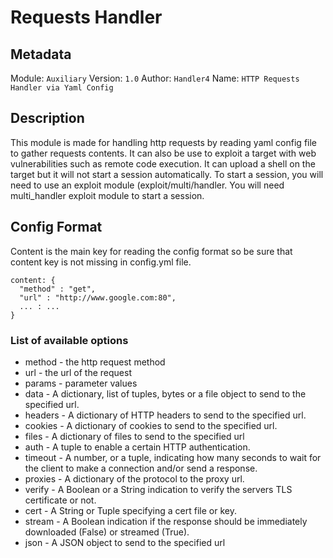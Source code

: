 # Requests Handler

## Metadata
Module: `Auxiliary`
Version: `1.0`
Author: `Handler4`
Name: `HTTP Requests Handler via Yaml Config`

## Description
This module is made for handling http requests by reading yaml config file to gather requests contents. It can also be use to exploit a target with web vulnerabilities such as remote code execution. It can upload a shell on the target but it will not start a session automatically. To start a session, you will need to use an exploit module (exploit/multi/handler. You will need multi_handler exploit module to start a session.

## Config Format
Content is the main key for reading the config format so be sure that content key is not missing in config.yml file.
```
content: {
  "method" : "get",
  "url" : "http://www.google.com:80",
  ... : ...
}
```
### List of available options
- method - the http request method
- url - the url of the request
- params - parameter values
- data - A dictionary, list of tuples, bytes or a file object to send to the specified url.
- headers - A dictionary of HTTP headers to send to the specified url.
- cookies - A dictionary of cookies to send to the specified url.
- files - A dictionary of files to send to the specified url
- auth - A tuple to enable a certain HTTP authentication.
- timeout - A number, or a tuple, indicating how many seconds to wait for the client to make a connection and/or send a response.
- proxies - A dictionary of the protocol to the proxy url.
- verify - A Boolean or a String indication to verify the servers TLS certificate or not.
- cert - A String or Tuple specifying a cert file or key.
- stream - A Boolean indication if the response should be immediately downloaded (False) or streamed (True).
- json - A JSON object to send to the specified url
